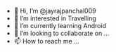- 👋 Hi, I’m @jayrajpanchal009
- 👀 I’m interested in Travelling
- 🌱 I’m currently learning Android
- 💞️ I’m looking to collaborate on ...
- 📫 How to reach me ...

<!---
jayrajpanchal009/jayrajpanchal009 is a ✨ special ✨ repository because its `README.md` (this file) appears on your GitHub profile.
You can click the Preview link to take a look at your changes.
--->

